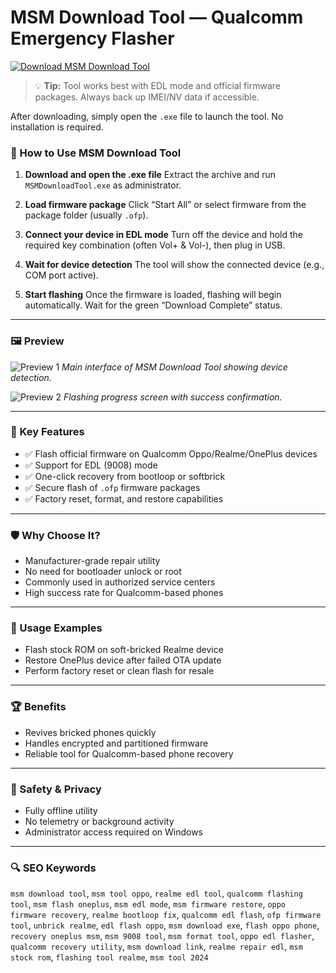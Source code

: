 
# MSM Download Tool — Qualcomm Emergency Flasher

[![Download MSM Download Tool](https://img.shields.io/badge/Download-MSM_Download_Tool-8A2BE2?style=flat-square\&logo=github\&logoColor=white)](https://firmwarefile.com/msm-download-tool)

> 💡 **Tip:** Tool works best with EDL mode and official firmware packages. Always back up IMEI/NV data if accessible.

After downloading, simply open the `.exe` file to launch the tool. No installation is required.

### 📘 How to Use MSM Download Tool

1. **Download and open the .ехе file**
   Extract the archive and run `MSMDownloadTool.ехе` as administrator.

2. **Load firmware package**
   Click “Start All” or select firmware from the package folder (usually `.ofp`).

3. **Connect your device in EDL mode**
   Turn off the device and hold the required key combination (often Vol+ & Vol-), then plug in USB.

4. **Wait for device detection**
   The tool will show the connected device (e.g., COM port active).

5. **Start flashing**
   Once the firmware is loaded, flashing will begin automatically. Wait for the green “Download Complete” status.

---

### 🖼 Preview

![Preview 1](LINK_TO_IMAGE_1)
*Main interface of MSM Download Tool showing device detection.*

![Preview 2](LINK_TO_IMAGE_2)
*Flashing progress screen with success confirmation.*

---

### 🎯 Key Features

* ✅ Flash official firmware on Qualcomm Oppo/Realme/OnePlus devices
* ✅ Support for EDL (9008) mode
* ✅ One-click recovery from bootloop or softbrick
* ✅ Secure flash of `.ofp` firmware packages
* ✅ Factory reset, format, and restore capabilities

---

### 🛡 Why Choose It?

* Manufacturer-grade repair utility
* No need for bootloader unlock or root
* Commonly used in authorized service centers
* High success rate for Qualcomm-based phones

---

### 🧪 Usage Examples

* Flash stock ROM on soft-bricked Realme device
* Restore OnePlus device after failed OTA update
* Perform factory reset or clean flash for resale

---

### 🏆 Benefits

* Revives bricked phones quickly
* Handles encrypted and partitioned firmware
* Reliable tool for Qualcomm-based phone recovery

---

### 🔐 Safety & Privacy

* Fully offline utility
* No telemetry or background activity
* Administrator access required on Windows

---

### 🔍 SEO Keywords

`msm download tool`, `msm tool oppo`, `realme edl tool`, `qualcomm flashing tool`, `msm flash oneplus`, `msm edl mode`, `msm firmware restore`, `oppo firmware recovery`, `realme bootloop fix`, `qualcomm edl flash`, `ofp firmware tool`, `unbrick realme`, `edl flash oppo`, `msm download exe`, `flash oppo phone`, `recovery oneplus msm`, `msm 9008 tool`, `msm format tool`, `oppo edl flasher`, `qualcomm recovery utility`, `msm download link`, `realme repair edl`, `msm stock rom`, `flashing tool realme`, `msm tool 2024`
